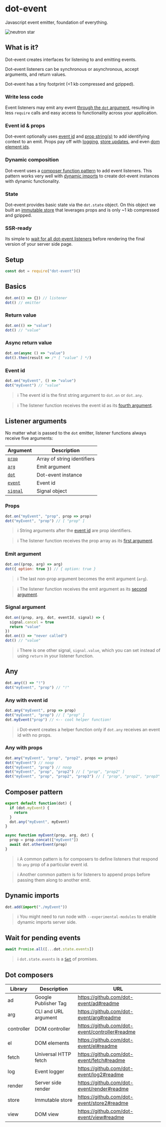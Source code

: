 # dot-event

Javascript event emitter, foundation of everything.

![neutron star](neutron.gif)

## What is it?

Dot-event creates interfaces for listening to and emitting events.

Dot-event listeners can be synchronous or asynchronous, accept arguments, and return values.

Dot-event has a tiny footprint (<1 kb compressed and gzipped).

### Write less code

Event listeners may emit any event [through the `dot` argument](#listener-arguments), resulting in less `require` calls and easy access to functionality across your application.

### Event id & props

Dot-event optionally uses [event id](#event-id) and [prop string(s)](#props) to add identifying context to an emit. Props pay off with [logging](https://github.com/dot-event/log2#readme), [store updates](https://github.com/dot-event/store2#readme), and even [dom element ids](https://github.com/dot-event/el#readme).

### Dynamic composition

Dot-event uses a [composer function pattern](#composer-pattern) to add event listeners. This pattern works very well with [dynamic imports](#dynamic-imports) to create dot-event instances with dynamic functionality.

### State

Dot-event provides basic state via the `dot.state` object. On this object we built an [immutable store](https://github.com/dot-event/store2#readme) that leverages props and is only ~1 kb compressed and gzipped.

### SSR-ready

Its simple to [wait for all dot-event listeners](#wait-for-pending-events) before rendering the final version of your server side page.

## Setup

```js
const dot = require("dot-event")()
```

## Basics

```js
dot.on(() => {}) // listener
dot() // emitter
```

### Return value

```js
dot.on(() => "value")
dot() // "value"
```

### Async return value

```js
dot.on(async () => "value")
dot().then(result => /* [ "value" ] */)
```

### Event id

```js
dot.on("myEvent", () => "value")
dot("myEvent") // "value"
```

> ℹ️ The event id is the first string argument to `dot.on` or `dot.any`.

> ℹ️ The listener function receives the event id as its [fourth argument](#listener-arguments).

## Listener arguments

No matter what is passed to the `dot` emitter, listener functions always receive five arguments:

| Argument                     | Description                 |
| ---------------------------- | --------------------------- |
| [`prop`](#props)             | Array of string identifiers |
| [`arg`](#emit-argument)      | Emit argument               |
| [`dot`](#composer-pattern)   | Dot-event instance          |
| [`event`](#event-id)         | Event id                    |
| [`signal`](#signal-argument) | Signal object               |

### Props

```js
dot.on("myEvent", "prop", prop => prop)
dot("myEvent", "prop") // [ "prop" ]
```

> ℹ️ String arguments after the [event id](#event-id) are prop identifiers.

> ℹ️ The listener function receives the prop array as its [first argument](#listener-arguments).

### Emit argument

```js
dot.on((prop, arg) => arg)
dot({ option: true }) // { option: true }
```

> ℹ️ The last non-prop argument becomes the emit argument (`arg`).

> ℹ️ The listener function receives the emit argument as its [second argument](#listener-arguments).

### Signal argument

```js
dot.on((prop, arg, dot, eventId, signal) => {
  signal.cancel = true
  return "value"
})
dot.on(() => "never called")
dot() // "value"
```

> ℹ️ There is one other signal, `signal.value`, which you can set instead of using `return` in your listener function.

## Any

```js
dot.any(() => "!")
dot("myEvent", "prop") // "!"
```

### Any with event id

```js
dot.any("myEvent", prop => prop)
dot("myEvent", "prop") // [ "prop" ]
dot.myEvent("prop") // <-- cool helper function!
```

> ℹ️ Dot-event creates a helper function only if `dot.any` receives an event id with no props.

### Any with props

```js
dot.any("myEvent", "prop", "prop2", props => props)
dot("myEvent") // noop
dot("myEvent", "prop") // noop
dot("myEvent", "prop", "prop2") // [ "prop", "prop2" ]
dot("myEvent", "prop", "prop2", "prop3") // [ "prop", "prop2", "prop3" ]
```

## Composer pattern

```js
export default function(dot) {
  if (dot.myEvent) {
    return
  }
  dot.any("myEvent", myEvent)
}

async function myEvent(prop, arg, dot) {
  prop = prop.concat(["myEvent"])
  await dot.otherEvent(prop)
}
```

> ℹ️ A common pattern is for composers to define listeners that respond to `any` prop of a particular event id.

> ℹ️ Another common pattern is for listeners to append props before passing them along to another emit.

## Dynamic imports

```js
dot.add(import("./myEvent"))
```

> ℹ️ You might need to run node with `--experimental-modules` to enable dynamic imports server side.

## Wait for pending events

```js
await Promise.all([...dot.state.events])
```

> ℹ️ `dot.state.events` is a [`Set`](https://developer.mozilla.org/en-US/docs/Web/JavaScript/Reference/Global_Objects/Set) of promises.

## Dot composers

| Library    | Description          | URL                                            |
| ---------- | -------------------- | ---------------------------------------------- |
| ad         | Google Publisher Tag | https://github.com/dot-event/ad#readme         |
| arg        | CLI and URL argument | https://github.com/dot-event/arg#readme        |
| controller | DOM controller       | https://github.com/dot-event/controller#readme |
| el         | DOM elements         | https://github.com/dot-event/el#readme         |
| fetch      | Universal HTTP fetch | https://github.com/dot-event/fetch#readme      |
| log        | Event logger         | https://github.com/dot-event/log2#readme       |
| render     | Server side render   | https://github.com/dot-event/render#readme     |
| store      | Immutable store      | https://github.com/dot-event/store2#readme     |
| view       | DOM view             | https://github.com/dot-event/view#readme       |
